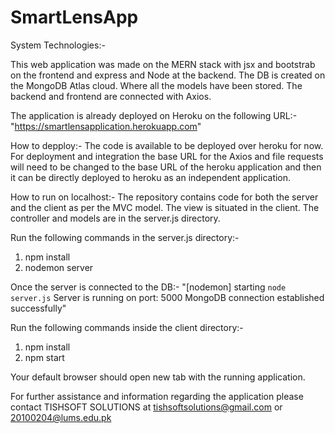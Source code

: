 # SmartLensApp

System Technologies:-

This web application was made on the MERN stack with jsx and 
bootstrab on the frontend and express and Node at the backend.
The DB is created on the MongoDB Atlas cloud. Where all the 
models have been stored. The backend and frontend are connected
with Axios. 

The application is already deployed on Heroku on the following URL:-
"https://smartlensapplication.herokuapp.com"

How to depploy:-
The code is available to be deployed over heroku for now. 
For deployment and integration the base URL for the Axios and file 
requests will need to be changed to the base URL of the heroku application
and then it can be directly deployed to heroku as an independent application. 

How to run on localhost:-
The repository contains code for both the server and the client as per the 
MVC model. The view is situated in the client. The controller and models are 
in the server.js directory. 

Run the following commands in the server.js directory:-
1. npm install
2. nodemon server

Once the server is connected to the DB:-
"[nodemon] starting `node server.js`
Server is running on port: 5000
MongoDB connection established successfully"

Run the following commands inside the client directory:-
1. npm install
2. npm start

Your default browser should open new tab with the running application.

For further assistance and information regarding the application please contact
TISHSOFT SOLUTIONS at tishsoftsolutions@gmail.com or 20100204@lums.edu.pk
